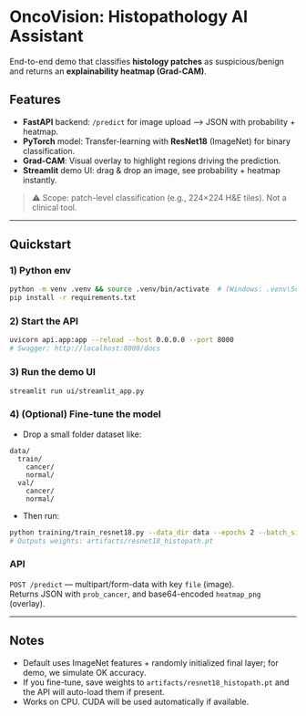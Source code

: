 # OncoVision: Histopathology AI Assistant

End-to-end demo that classifies **histology patches** as suspicious/benign and returns an **explainability heatmap (Grad-CAM)**.

## Features
- **FastAPI** backend: `/predict` for image upload --> JSON with probability + heatmap.
- **PyTorch** model: Transfer-learning with **ResNet18** (ImageNet) for binary classification.
- **Grad-CAM**: Visual overlay to highlight regions driving the prediction.
- **Streamlit** demo UI: drag & drop an image, see probability + heatmap instantly.

> ⚠️ Scope: patch-level classification (e.g., 224×224 H&E tiles). Not a clinical tool.

---

## Quickstart

### 1) Python env
```bash
python -m venv .venv && source .venv/bin/activate  # (Windows: .venv\Scripts\activate)
pip install -r requirements.txt
```

### 2) Start the API
```bash
uvicorn api.app:app --reload --host 0.0.0.0 --port 8000
# Swagger: http://localhost:8000/docs
```

### 3) Run the demo UI
```bash
streamlit run ui/streamlit_app.py
```

### 4) (Optional) Fine-tune the model
- Drop a small folder dataset like:
```
data/
  train/
    cancer/
    normal/
  val/
    cancer/
    normal/
```
- Then run:
```bash
python training/train_resnet18.py --data_dir data --epochs 2 --batch_size 32
# Outputs weights: artifacts/resnet18_histopath.pt
```

### API
`POST /predict` — multipart/form-data with key `file` (image).  
Returns JSON with `prob_cancer`, and base64-encoded `heatmap_png` (overlay).

---

## Notes
- Default uses ImageNet features + randomly initialized final layer; for demo, we simulate OK accuracy. 
- If you fine-tune, save weights to `artifacts/resnet18_histopath.pt` and the API will auto-load them if present.
- Works on CPU. CUDA will be used automatically if available.
